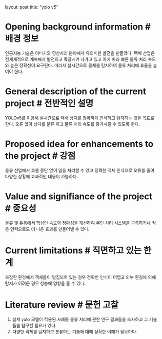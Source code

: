 
layout: post
title:  "yolo v5"

# Opening background information # 배경 정보
인공지능 기술은 이미지와 영상처리 분야에서 유의미한 발전을 만들었다.
택배 산업은 전세계적으로 계속해서 발전하고 확장시켜 나가고 있고 이에 따라 빠른 물류 처리 속도와 높은 정확성이 요구된다. 따라서 실시간으로 물체를 탐지하여 물류 처리에 효율을 높여야 한다.

# General description of the current project # 전반적인 설명
YOLOv5를 이용해 실시간으로 택배 상자를 정확하게 인식하고 탐지하는 것을 목표로 한다. 오류 없이 상자를 분류 하고 물류 처리 속도를 증가시킬 수 있도록 한다.

# Proposed idea for enhancements to the project # 강점
물류 산업에서 흐름 중단 없이 일을 처리할 수 있고 정확한 객체 인식으로 오류를 줄여 다양한 상황에 효과적인 대응이 가능하다.

# Value and signifiance of the project # 중요성
물류 및 유통에서 핵심인 속도와 정확성을 개선하여 무인 처리 시스템을 구축하거나 적은 인력으로도 더 나은 효과를 만들어낼 수 있다.

# Current limitations # 직면하고 있는 한계
복잡한 환경에서 객체들이 밀집되어 있는 경우 정확한 인식이 어렵고 외부 환경에 의해 탐지가 어려운 경우 성능에 영향을 줄 수 있다.

# Literature review # 문헌 고찰
1. 실제 yolo 모델이 적용된 사례중 물류 처리에 관한 연구 결과들을 조사하고 그 기술들을 탐구할 필요가 있다.
2. 다양한 객체를 탐지하고 분류하는 기술에 대해 정확한 이해가 필요하다.
